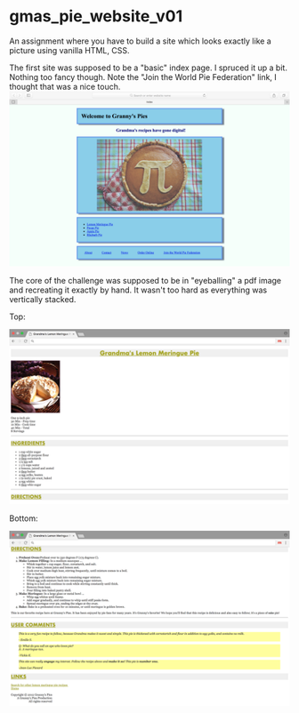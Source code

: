 # gmas_pie_website_v01
An assignment where you have to build a site which looks exactly like a picture using vanilla HTML, CSS.

The first site was supposed to be a "basic" index page. I spruced it up a bit. Nothing too fancy though. Note the "Join the World Pie Federation" link, I thought that was a nice touch.
![Entry Index](https://github.com/amnolan/gmas_pie_website_v01/blob/master/screenshots/index.png "Entry Index")

The core of the challenge was supposed to be in "eyeballing" a pdf image and recreating it exactly by hand. It wasn't too hard as everything was vertically stacked.

Top:

![Recipe Top](https://github.com/amnolan/gmas_pie_website_v01/blob/master/screenshots/top.png "Recipe Top")

Bottom:

![Recipe Bottom](https://github.com/amnolan/gmas_pie_website_v01/blob/master/screenshots/bottom.png "Recipe Bottom")
